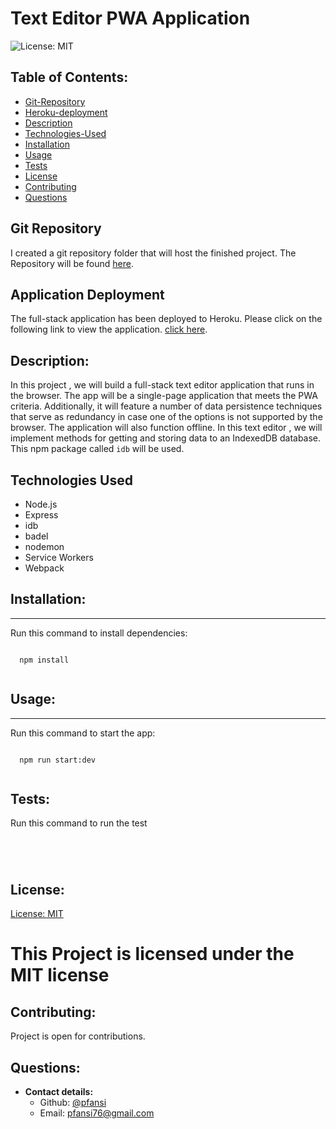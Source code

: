 # Text Editor PWA Application

![License: MIT](https://img.shields.io/badge/License-MIT-blue)

## Table of Contents:

- [Git-Repository](#git-repository)
- [Heroku-deployment](#application-deployment)
- [Description](#description)
- [Technologies-Used](Technologies-Used)
- [Installation](#installation)
- [Usage](#usage)
- [Tests](#tests)
- [License](#license)
- [Contributing](#contributing)
- [Questions](#questions)

## Git Repository

I created a git repository folder that will host the finished project. The Repository will be found [here](https://github.com/pfansi/text-editor-app).

## Application Deployment

The full-stack application has been deployed to Heroku. Please click on the following link to view the application. [click here](https://text-editor-pwa-app.herokuapp.com/).

## Description:

In this project , we will build a full-stack text editor application that runs in the browser. The app will be a single-page application that meets the PWA criteria. Additionally, it will feature a number of data persistence techniques that serve as redundancy in case one of the options is not supported by the browser. The application will also function offline.
In this text editor , we will implement methods for getting and storing data to an IndexedDB database. This npm package called `idb` will be used.

## Technologies Used

- Node.js
- Express
- idb
- badel
- nodemon
- Service Workers
- Webpack

## Installation:

---

Run this command to install dependencies:

  <pre><code>
  npm install
  </code></pre>

## Usage:

---

Run this command to start the app:

  <pre><code>
  npm run start:dev
  </code></pre>

## Tests:

Run this command to run the test

<pre><code>
  
  </code></pre>

## License:

[License: MIT](https://opensource.org/licenses/MIT)

# This Project is licensed under the MIT license

## Contributing:

Project is open for contributions.

## Questions:

- **Contact details:**
  - Github: [@pfansi](https://github.com/pfansi)
  - Email: pfansi76@gmail.com
